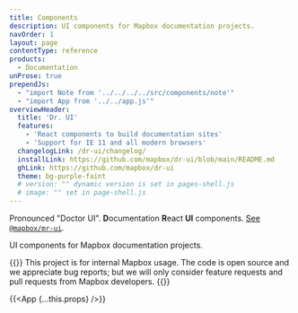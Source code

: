 ```yaml
---
title: Components
description: UI components for Mapbox documentation projects.
navOrder: 1
layout: page
contentType: reference
products:
  - Documentation
unProse: true
prependJs:
  - "import Note from '../../../../src/components/note'"
  - "import App from '../../app.js'"
overviewHeader:
  title: 'Dr. UI'
  features:
    - 'React components to build documentation sites'
    - 'Support for IE 11 and all modern browsers'
  changelogLink: /dr-ui/changelog/
  installLink: https://github.com/mapbox/dr-ui/blob/main/README.md
  ghLink: https://github.com/mapbox/dr-ui
  theme: bg-purple-faint
  # version: "" dynamic version is set in pages-shell.js
  # image: "" set in page-shell.js
---
```


Pronounced "Doctor UI". **D**ocumentation **R**eact **UI** components. [See `@mapbox/mr-ui`](https://mapbox.github.io/mr-ui/).

UI components for Mapbox documentation projects.

{{<Note>}}
This project is for internal Mapbox usage. The code is open source and we appreciate bug reports; but we will only consider feature requests and pull requests from Mapbox developers.
{{</Note>}}

{{<App {...this.props} />}}
